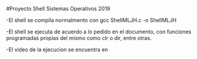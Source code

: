 #Proyecto Shell Sistemas Operativos 2019


-El shell se compila normalmento con gcc ShellMLJH.c -o ShellMLJH


-El shell se ejecuta de acuerdo a lo pedido en el documento, con funciones programadas propias del mismo como clr o dir, entre otras.


-El video de la ejecucion se encuentra en 
 
